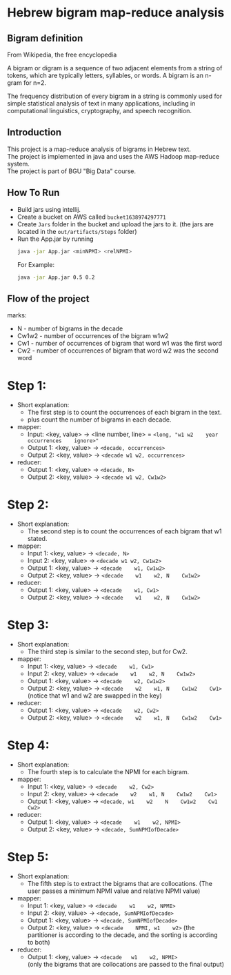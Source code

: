 # Hebrew bigram map-reduce analysis

## Bigram definition
From Wikipedia, the free encyclopedia

A bigram or digram is a sequence of two adjacent elements from a string of tokens, which are typically letters, syllables, or words. A bigram is an n-gram for n=2.

The frequency distribution of every bigram in a string is commonly used for simple statistical analysis of text in many applications, including in computational linguistics, cryptography, and speech recognition. 

## Introduction
This project is a map-reduce analysis of bigrams in Hebrew text.\
The project is implemented in java and uses the AWS Hadoop map-reduce system.\
The project is part of BGU "Big Data" course.

## How To Run
 - Build jars using intellij.
 - Create a bucket on AWS called `bucket1638974297771`
 - Create `Jars` folder in the bucket and upload the jars to it. (the jars are located in the `out/artifacts/Steps` folder)
 - Run the App.jar by running
   ```bash
   java -jar App.jar <minNPMI> <relNPMI>
   ```
   For Example:
   ```bash
   java -jar App.jar 0.5 0.2
   ```
## Flow of the project
marks:
- N - number of bigrams in the decade
- Cw1w2 - number of occurrences of the bigram w1w2
- Cw1 - number of occurrences of bigram that word w1 was the first word
- Cw2 - number of occurrences of bigram that word w2 was the second word
# Step 1: 
- Short explanation: 
    - The first step is to count the occurrences of each bigram in the text.
    - plus count the number of bigrams in each decade.
- mapper: 
  - Input: <key, value> -> <line number, line> = `<long, "w1 w2    year    occurrences    ignore>"`
  - Output 1: <key, value> -> `<decade, occurrences>`
  - Output 2: <key, value> -> `<decade w1 w2, occurrences>`
- reducer:
    - Output 1: <key, value> -> `<decade, N>`
    - Output 2: <key, value> -> `<decade w1 w2, Cw1w2>`

# Step 2:
- Short explanation: 
    - The second step is to count the occurrences of each bigram that w1 stated.
- mapper:
  - Input 1: <key, value> -> `<decade, N>`
  - Input 2: <key, value> -> `<decade w1 w2, Cw1w2>`
  - Output 1: <key, value> -> `<decade    w1, Cw1w2>`
  - Output 2: <key, value> -> `<decade    w1    w2, N    Cw1w2>`
- reducer:
    - Output 1: <key, value> -> `<decade    w1, Cw1>`
    - Output 2: <key, value> -> `<decade    w1    w2, N    Cw1w2>`

# Step 3:
- Short explanation: 
    - The third step is similar to the second step, but for Cw2.
- mapper:
  - Input 1: <key, value> -> `<decade    w1, Cw1>`
  - Input 2: <key, value> -> `<decade    w1    w2, N    Cw1w2>`
  - Output 1: <key, value> -> `<decade    w2, Cw1w2>`
  - Output 2: <key, value> -> `<decade    w2    w1, N    Cw1w2    Cw1>` (notice that w1 and w2 are swapped in the key)
- reducer:
    - Output 1: <key, value> -> `<decade    w2, Cw2>`
    - Output 2: <key, value> -> `<decade    w2    w1, N    Cw1w2    Cw1>`

# Step 4:
- Short explanation: 
    - The fourth step is to calculate the NPMI for each bigram.
- mapper:
  - Input 1: <key, value> -> `<decade    w2, Cw2>`
  - Input 2: <key, value> -> `<decade    w2    w1, N    Cw1w2    Cw1>`
  - Output 1: <key, value> -> `<decade, w1    w2    N    Cw1w2    Cw1    Cw2>`
- reducer:
    - Output 1: <key, value> -> `<decade    w1    w2, NPMI>`
    - Output 2: <key, value> -> `<decade, SumNPMIofDecade>`

# Step 5:
- Short explanation: 
    - The fifth step is to extract the bigrams that are collocations. (The user passes a minimum NPMI value and relative NPMI value)
- mapper:
  - Input 1: <key, value> -> `<decade    w1    w2, NPMI>`
  - Input 2: <key, value> -> `<decade, SumNPMIofDecade>`
  - Output 1: <key, value> -> `<decade, SumNPMIofDecade>`
  - Output 2: <key, value> -> `<decade    NPMI, w1    w2>` (the partitioner is according to the decade, and the sorting is according to both)
- reducer:
    - Output 1: <key, value> -> `<decade   w1    w2, NPMI>`\
      (only the bigrams that are collocations are passed to the final output)

  
